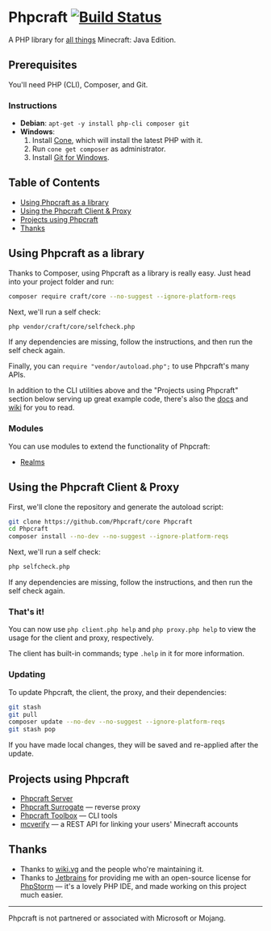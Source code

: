 # Phpcraft [![Build Status](https://travis-ci.org/Phpcraft/core.svg?branch=master)](https://travis-ci.org/Phpcraft/core)

A PHP library for [all things](https://phpcraft.de/docs/inherits.html) Minecraft: Java Edition.

## Prerequisites

You'll need PHP (CLI), Composer, and Git.

### Instructions

- **Debian**: `apt-get -y install php-cli composer git`
- **Windows**:
  1. Install [Cone](https://getcone.org), which will install the latest PHP with it.
  2. Run `cone get composer` as administrator.
  3. Install [Git for Windows](https://git-scm.com/download/win).

## Table of Contents

- [Using Phpcraft as a library](#using-phpcraft-as-a-library)
- [Using the Phpcraft Client & Proxy](#using-the-phpcraft-client--proxy)
- [Projects using Phpcraft](#projects-using-phpcraft)
- [Thanks](#thanks)

## Using Phpcraft as a library

Thanks to Composer, using Phpcraft as a library is really easy. Just head into your project folder and run:

```Bash
composer require craft/core --no-suggest --ignore-platform-reqs
```

Next, we'll run a self check:

```Bash
php vendor/craft/core/selfcheck.php
```

If any dependencies are missing, follow the instructions, and then run the self check again.

Finally, you can `require "vendor/autoload.php";` to use Phpcraft's many APIs.

In addition to the CLI utilities above and the "Projects using Phpcraft" section below serving up great example code, there's also the [docs](https://phpcraft.de/docs/index.html) and [wiki](https://github.com/Phpcraft/core/wiki) for you to read.

### Modules

You can use modules to extend the functionality of Phpcraft:

- [Realms](https://github.com/Phpcraft/realms)

## Using the Phpcraft Client & Proxy

First, we'll clone the repository and generate the autoload script:

```Bash
git clone https://github.com/Phpcraft/core Phpcraft
cd Phpcraft
composer install --no-dev --no-suggest --ignore-platform-reqs
```

Next, we'll run a self check:

```Bash
php selfcheck.php
```

If any dependencies are missing, follow the instructions, and then run the self check again.

### That's it!

You can now use `php client.php help` and `php proxy.php help` to view the usage for the client and proxy, respectively.

The client has built-in commands; type `.help` in it for more information.

### Updating

To update Phpcraft, the client, the proxy, and their dependencies:

```Bash
git stash
git pull
composer update --no-dev --no-suggest --ignore-platform-reqs
git stash pop
``` 

If you have made local changes, they will be saved and re-applied after the update.

## Projects using Phpcraft

- [Phpcraft Server](https://github.com/Phpcraft/server)
- [Phpcraft Surrogate](https://github.com/Phpcraft/surrogate) — reverse proxy
- [Phpcraft Toolbox](https://github.com/Phpcraft/toolbox) — CLI tools
- [mcverify](https://github.com/timmyRS/mcverify) — a REST API for linking your users' Minecraft accounts

## Thanks

- Thanks to [wiki.vg](https://wiki.vg/) and the people who're maintaining it.
- Thanks to [Jetbrains](https://www.jetbrains.com/?from=Phpcraft) for providing me with an open-source license for [PhpStorm](https://www.jetbrains.com/phpstorm/?from=Phpcraft) — it's a lovely PHP IDE, and made working on this project much easier.

---

Phpcraft is not partnered or associated with Microsoft or Mojang.
